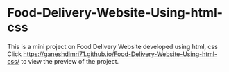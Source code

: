 # Food-Delivery-Website-Using-html-css
This is a mini project on Food Delivery Website developed using html, css
Click https://ganeshdimri71.github.io/Food-Delivery-Website-Using-html-css/ to view the preview of the project.
